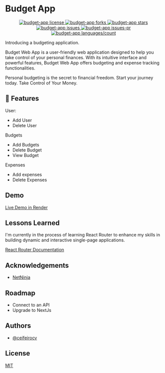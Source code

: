 # Budget App

<p align="center">
  <a href="https://github.com/ceifeirocv/budget-app/blob/master/LICENSE" target="_blank">
    <img src="https://img.shields.io/github/license/ceifeirocv/budget-app?style=flat-square" alt="budget-app license" />
  </a>
  <a href="https://github.com/ceifeirocv/budget-app/fork" target="_blank">
    <img src="https://img.shields.io/github/forks/ceifeirocv/budget-app?style=flat-square" alt="budget-app forks" />
  </a>
  <a href="https://github.com/ceifeirocv/budget-app/stargazers" target="_blank">
    <img src="https://img.shields.io/github/stars/ceifeirocv/budget-app?style=flat-square" alt="budget-app stars" />
  </a>
  <a href="https://github.com/ceifeirocv/budget-app/issues" target="_blank">
    <img src="https://img.shields.io/github/issues/ceifeirocv/budget-app?style=flat-square" alt="budget-app issues" />
  </a>
  <a href="https://github.com/ceifeirocv/budget-app/pulls" target="_blank">
    <img src="https://img.shields.io/github/issues-pr/ceifeirocv/budget-app?style=flat-square" alt="budget-app issues-pr" />
  </a>
  <a href="https://github.com/ceifeirocv/budget-app/" target="_blank">
    <img src="https://img.shields.io/github/languages/count/ceifeirocv/budget-app?style=flat-square" alt="budget-app languages/count" />
  </a>
</p>

Introducing a budgeting application.

Budget Web App is a user-friendly web application designed to help you take control of your personal finances. With its intuitive interface and powerful features, Budget Web App offers budgeting and expense tracking functionalities.

Personal budgeting is the secret to financial freedom. Start your journey today. Take Control of Your Money.

## 🧐 Features
User:
- Add User
- Delete User

Budgets
- Add Budgets
- Delete Budget
- View Budget

Expenses
- Add expenses
- Delete Expenses

## Demo

[Live Demo in Render](https://budget-1twb.onrender.com/)

## Lessons Learned

I'm currently in the process of learning React Router to enhance my skills in building dynamic and interactive single-page applications.

[React Router Documentation](https://reactrouter.com/)

## Acknowledgements
 - [NetNinja](https://www.youtube.com/playlist?list=PL4cUxeGkcC9iNnY07bh_UPaRIQZcJfARY)

## Roadmap

- Connect to an API
- Upgrade to NextJs

## Authors

- [@ceifeirocv](https://www.github.com/ceifeirocv)


## License

[MIT](https://choosealicense.com/licenses/mit/)



